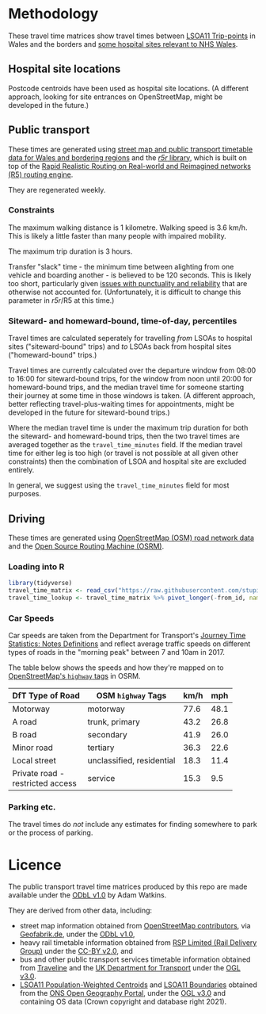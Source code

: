 
# Methodology
These travel time matrices show travel times between [LSOA11 Trip-points](https://github.com/stupidpupil/wales_lsoa_trip_points) in Wales and the borders and [some hospital sites relevant to NHS Wales](https://github.com/stupidpupil/r_nhs_wales_orgs_and_sites/blob/main/data-raw/nhs_wales_sites.csv).

## Hospital site locations

Postcode centroids have been used as hospital site locations. (A different approach, looking for site entrances on OpenStreetMap, might be developed in the future.)

## Public transport

These times are generated using [street map and public transport timetable data for Wales and bordering regions](https://stupidpupil.github.io/wales_ish_otp_graph/)
and the [*r5r* library](https://ipeagit.github.io/r5r/), which is built on top of the 
[Rapid Realistic Routing on Real-world and Reimagined networks (R5) routing engine](https://github.com/conveyal/r5).

They are regenerated weekly.

### Constraints

The maximum walking distance is 1 kilometre. Walking speed is 3.6 km/h. This is likely a little faster than many people with impaired mobility.

The maximum trip duration is 3 hours. 

Transfer "slack" time - the minimum time between alighting from one vehicle and boarding another - is believed to be 120 seconds. This is likely too short, particularly given [issues with punctuality and reliability](https://gov.wales/sites/default/files/consultations/2020-11/supporting-information-transport-data-and-trends.pdf#page=23) that are otherwise not accounted for. (Unfortunately, it is difficult to change this parameter in *r5r*/R5 at this time.)

### Siteward- and homeward-bound, time-of-day, percentiles
Travel times are calculated seperately for travelling _from_ LSOAs to hospital sites ("siteward-bound" trips) and _to_ LSOAs back from hospital sites ("homeward-bound" trips.)

Travel times are currently calculated over the departure window from 08:00 to 16:00 for siteward-bound trips, for the window from noon until 20:00 for homeward-bound trips, and the median travel time for someone starting their journey at some time in those windows is taken. (A different approach, better reflecting travel-plus-waiting times for appointments, might be developed in the future for siteward-bound trips.)

Where the median travel time is under the maximum trip duration for both the siteward- and homeward-bound trips, then the two travel times are averaged together as the `travel_time_minutes` field. If the median travel time for either leg is too high (or travel is not possible at all given other constraints) then the combination of LSOA and hospital site are excluded entirely.

In general, we suggest using the `travel_time_minutes` field for most purposes.

## Driving

These times are generated using [OpenStreetMap (OSM) road network data](https://www.openstreetmap.org/) and the [Open Source Routing Machine (OSRM)](https://github.com/Project-OSRM/osrm-backend).

### Loading into R

```R
library(tidyverse)
travel_time_matrix <- read_csv("https://raw.githubusercontent.com/stupidpupil/nhs_wales_travel_time_matrices/matrix-releases/arrive_by_0900_driving.csv", comment="#")
travel_time_lookup <- travel_time_matrix %>% pivot_longer(-from_id, names_to='to_id', values_to='travel_time_minutes')
```

### Car Speeds
Car speeds are taken from the Department for Transport's 
[Journey Time Statistics: Notes Definitions](https://assets.publishing.service.gov.uk/government/uploads/system/uploads/attachment_data/file/853603/notes-and-definitions.pdf#page=6)
and reflect average traffic speeds on different types of roads in the "morning peak" between 7 and 10am in 2017.

The table below shows the speeds and how they're mapped on to [OpenStreetMap's `highway` tags](https://wiki.openstreetmap.org/wiki/Roads_in_the_United_Kingdom) in OSRM.

| DfT Type of Road                    | OSM `highway` Tags        | km/h | mph  |
|-------------------------------------|---------------------------|------|------|
| Motorway                            | motorway                  | 77.6 | 48.1 |
| A road                              | trunk, primary            | 43.2 | 26.8 |
| B road                              | secondary                 | 41.9 | 26.0 |
| Minor road                          | tertiary                  | 36.3 | 22.6 |
| Local street                        | unclassified, residential | 18.3 | 11.4 |
| Private road -<br>restricted access | service                   | 15.3 | 9.5  |

### Parking etc.
The travel times do _not_ include any estimates for finding somewhere to park or the process of parking.

# Licence

The public transport travel time matrices produced by this repo are made available under the [ODbL v1.0](https://opendatacommons.org/licenses/odbl/1-0/) by Adam Watkins.

They are derived from other data, including:
- street map information obtained from [OpenStreetMap contributors](https://www.openstreetmap.org/copyright), via [Geofabrik.de](https://download.geofabrik.de/europe/great-britain.html), under the [ODbL v1.0](https://opendatacommons.org/licenses/odbl/1-0/),
- heavy rail timetable information obtained from [RSP Limited (Rail Delivery Group)](http://data.atoc.org/) under the [CC-BY v2.0](https://creativecommons.org/licenses/by/2.0/uk/legalcode), and
- bus and other public transport services timetable information obtained from [Traveline](https://www.travelinedata.org.uk/traveline-open-data/traveline-national-dataset/) and the [UK Department for Transport](https://data.bus-data.dft.gov.uk/) under the [OGL v3.0](https://www.nationalarchives.gov.uk/doc/open-government-licence/version/3/).
- [LSOA11 Population-Weighted Centroids](https://geoportal.statistics.gov.uk/datasets/ons::lower-layer-super-output-areas-december-2011-population-weighted-centroids/about) and [LSOA11 Boundaries](https://geoportal.statistics.gov.uk/datasets/ons::lower-layer-super-output-areas-december-2011-boundaries-super-generalised-clipped-bsc-ew-v3/about) obtained from the [ONS Open Geography Portal](https://geoportal.statistics.gov.uk/), under the [OGL v3.0](https://www.ons.gov.uk/methodology/geography/licences) and containing OS data (Crown copyright and database right 2021).
